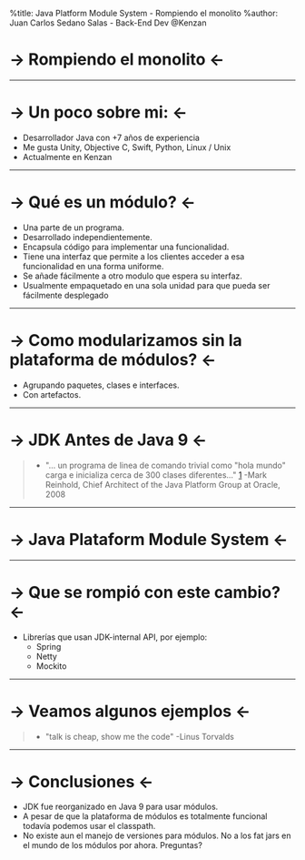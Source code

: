 %title: Java Platform Module System - Rompiendo el monolito
%author: Juan Carlos Sedano Salas - Back-End Dev @Kenzan

-> Rompiendo el monolito <-
=========

***

-> Un poco sobre mi: <-
=========

- Desarrollador Java con +7 años de experiencia
- Me gusta Unity, Objective C, Swift, Python, Linux / Unix
- Actualmente en Kenzan

***

-> Qué es un módulo? <-
=========

- Una parte de un programa.
- Desarrollado independientemente.
- Encapsula código para implementar una funcionalidad.
- Tiene una interfaz que permite a los clientes acceder a esa funcionalidad en una forma uniforme.
- Se añade fácilmente a otro modulo que espera su interfaz.
- Usualmente empaquetado en una sola unidad para que pueda ser fácilmente desplegado

***

-> Como modularizamos sin la plataforma de módulos? <-
=========

- Agrupando paquetes, clases e interfaces.
- Con artefactos.

***

-> JDK Antes de Java 9 <-
=========

> * "... un programa de linea de comando trivial como "hola mundo" carga e inicializa cerca de 300 clases diferentes..." [1]
-Mark Reinhold, Chief Architect of the Java Platform Group at Oracle, 2008




[1]: https://mreinhold.org/blog/massive-monolithic-jdk

***

-> Java Plataform Module System <-
=========

***

-> Que se rompió con este cambio? <-
=========

- Librerías que usan JDK-internal API, por ejemplo:
    - Spring
    - Netty
    - Mockito

***

-> Veamos algunos ejemplos <-
=========

> * "talk is cheap, show me the code"
-Linus Torvalds

***

-> Conclusiones <-
=========

- JDK fue reorganizado en Java 9 para usar módulos.
- A pesar de que la plataforma de módulos es totalmente funcional todavía podemos usar el classpath.
- No existe aun el manejo de versiones para módulos. No a los fat jars en el mundo de los módulos por ahora. Preguntas?
